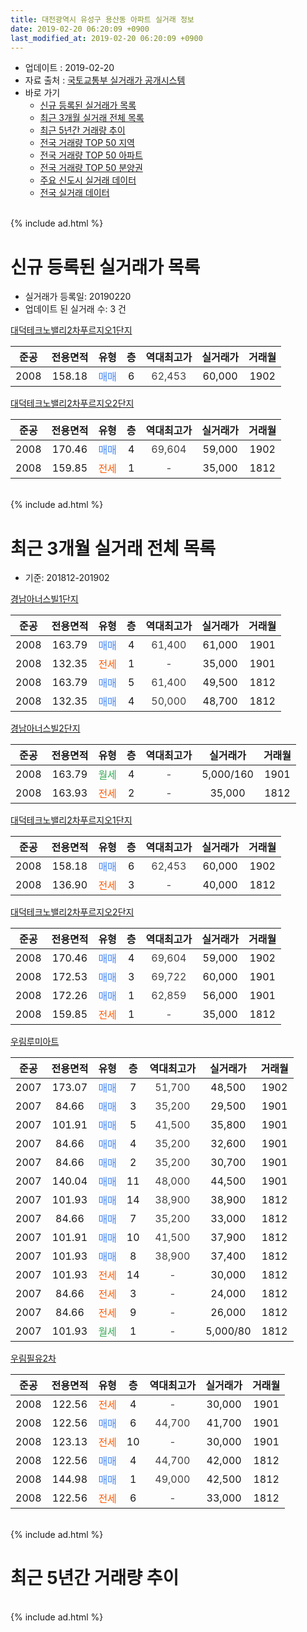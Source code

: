 ```yaml
---
title: 대전광역시 유성구 용산동 아파트 실거래 정보
date: 2019-02-20 06:20:09 +0900
last_modified_at: 2019-02-20 06:20:09 +0900
---
```


* 업데이트 : 2019-02-20
* 자료 출처 : [국토교통부 실거래가 공개시스템](http://rt.molit.go.kr)
* 바로 가기
    * [신규 등록된 실거래가 목록](#신규-등록된-실거래가-목록)
    * [최근 3개월 실거래 전체 목록](#최근-3개월-실거래-전체-목록)
    * [최근 5년간 거래량 추이](#최근-5년간-거래량-추이)
    * [전국 거래량 TOP 50 지역](https://inasie.github.io/apt-trade-info/최근-3개월-전국에서-가장-거래가-많이-발생한-지역)
    * [전국 거래량 TOP 50 아파트](https://inasie.github.io/apt-trade-info/최근-3개월-전국에서-가장-거래가-많이-발생한-아파트)
    * [전국 거래량 TOP 50 분양권](https://inasie.github.io/apt-trade-info/최근-3개월-전국에서-가장-거래가-많이-발생한-분양권)
    * [주요 신도시 실거래 데이터](https://inasie.github.io/apt-trade-info/주요-신도시)
    * [전국 실거래 데이터](https://inasie.github.io/apt-trade-info/전국)
<br>
{% include ad.html %}
<br>

# 신규 등록된 실거래가 목록
* 실거래가 등록일: 20190220
* 업데이트 된 실거래 수: 3 건


[대덕테크노밸리2차푸르지오1단지](https://search.naver.com/search.naver?query=%EB%8C%80%EC%A0%84%EA%B4%91%EC%97%AD%EC%8B%9C+%EC%9C%A0%EC%84%B1%EA%B5%AC+%EC%9A%A9%EC%82%B0%EB%8F%99+%EB%8C%80%EB%8D%95%ED%85%8C%ED%81%AC%EB%85%B8%EB%B0%B8%EB%A6%AC2%EC%B0%A8%ED%91%B8%EB%A5%B4%EC%A7%80%EC%98%A41%EB%8B%A8%EC%A7%80)

|준공|전용면적|유형|층|역대최고가|실거래가|거래월|
|:---:|:---:|:---:|:---:|:---:|:---:|:---:|
|2008|158.18|<span style="color:#4285f3">매매</span>|6|<span style="color:#444444">62,453</span>|60,000|1902|

[대덕테크노밸리2차푸르지오2단지](https://search.naver.com/search.naver?query=%EB%8C%80%EC%A0%84%EA%B4%91%EC%97%AD%EC%8B%9C+%EC%9C%A0%EC%84%B1%EA%B5%AC+%EC%9A%A9%EC%82%B0%EB%8F%99+%EB%8C%80%EB%8D%95%ED%85%8C%ED%81%AC%EB%85%B8%EB%B0%B8%EB%A6%AC2%EC%B0%A8%ED%91%B8%EB%A5%B4%EC%A7%80%EC%98%A42%EB%8B%A8%EC%A7%80)

|준공|전용면적|유형|층|역대최고가|실거래가|거래월|
|:---:|:---:|:---:|:---:|:---:|:---:|:---:|
|2008|170.46|<span style="color:#4285f3">매매</span>|4|<span style="color:#444444">69,604</span>|59,000|1902|
|2008|159.85|<span style="color:#ff5a00">전세</span>|1|<span style="color:#444444">-</span>|35,000|1812|


<br>
{% include ad.html %}
<br>

# 최근 3개월 실거래 전체 목록
* 기준: 201812-201902


[경남아너스빌1단지](https://search.naver.com/search.naver?query=%EB%8C%80%EC%A0%84%EA%B4%91%EC%97%AD%EC%8B%9C+%EC%9C%A0%EC%84%B1%EA%B5%AC+%EC%9A%A9%EC%82%B0%EB%8F%99+%EA%B2%BD%EB%82%A8%EC%95%84%EB%84%88%EC%8A%A4%EB%B9%8C1%EB%8B%A8%EC%A7%80)

|준공|전용면적|유형|층|역대최고가|실거래가|거래월|
|:---:|:---:|:---:|:---:|:---:|:---:|:---:|
|2008|163.79|<span style="color:#4285f3">매매</span>|4|<span style="color:#444444">61,400</span>|61,000|1901|
|2008|132.35|<span style="color:#ff5a00">전세</span>|1|<span style="color:#444444">-</span>|35,000|1901|
|2008|163.79|<span style="color:#4285f3">매매</span>|5|<span style="color:#444444">61,400</span>|49,500|1812|
|2008|132.35|<span style="color:#4285f3">매매</span>|4|<span style="color:#444444">50,000</span>|48,700|1812|

[경남아너스빌2단지](https://search.naver.com/search.naver?query=%EB%8C%80%EC%A0%84%EA%B4%91%EC%97%AD%EC%8B%9C+%EC%9C%A0%EC%84%B1%EA%B5%AC+%EC%9A%A9%EC%82%B0%EB%8F%99+%EA%B2%BD%EB%82%A8%EC%95%84%EB%84%88%EC%8A%A4%EB%B9%8C2%EB%8B%A8%EC%A7%80)

|준공|전용면적|유형|층|역대최고가|실거래가|거래월|
|:---:|:---:|:---:|:---:|:---:|:---:|:---:|
|2008|163.79|<span style="color:#34a853">월세</span>|4|<span style="color:#444444">-</span>|5,000/160|1901|
|2008|163.93|<span style="color:#ff5a00">전세</span>|2|<span style="color:#444444">-</span>|35,000|1812|

[대덕테크노밸리2차푸르지오1단지](https://search.naver.com/search.naver?query=%EB%8C%80%EC%A0%84%EA%B4%91%EC%97%AD%EC%8B%9C+%EC%9C%A0%EC%84%B1%EA%B5%AC+%EC%9A%A9%EC%82%B0%EB%8F%99+%EB%8C%80%EB%8D%95%ED%85%8C%ED%81%AC%EB%85%B8%EB%B0%B8%EB%A6%AC2%EC%B0%A8%ED%91%B8%EB%A5%B4%EC%A7%80%EC%98%A41%EB%8B%A8%EC%A7%80)

|준공|전용면적|유형|층|역대최고가|실거래가|거래월|
|:---:|:---:|:---:|:---:|:---:|:---:|:---:|
|2008|158.18|<span style="color:#4285f3">매매</span>|6|<span style="color:#444444">62,453</span>|60,000|1902|
|2008|136.90|<span style="color:#ff5a00">전세</span>|3|<span style="color:#444444">-</span>|40,000|1812|

[대덕테크노밸리2차푸르지오2단지](https://search.naver.com/search.naver?query=%EB%8C%80%EC%A0%84%EA%B4%91%EC%97%AD%EC%8B%9C+%EC%9C%A0%EC%84%B1%EA%B5%AC+%EC%9A%A9%EC%82%B0%EB%8F%99+%EB%8C%80%EB%8D%95%ED%85%8C%ED%81%AC%EB%85%B8%EB%B0%B8%EB%A6%AC2%EC%B0%A8%ED%91%B8%EB%A5%B4%EC%A7%80%EC%98%A42%EB%8B%A8%EC%A7%80)

|준공|전용면적|유형|층|역대최고가|실거래가|거래월|
|:---:|:---:|:---:|:---:|:---:|:---:|:---:|
|2008|170.46|<span style="color:#4285f3">매매</span>|4|<span style="color:#444444">69,604</span>|59,000|1902|
|2008|172.53|<span style="color:#4285f3">매매</span>|3|<span style="color:#444444">69,722</span>|60,000|1901|
|2008|172.26|<span style="color:#4285f3">매매</span>|1|<span style="color:#444444">62,859</span>|56,000|1901|
|2008|159.85|<span style="color:#ff5a00">전세</span>|1|<span style="color:#444444">-</span>|35,000|1812|

[우림루미아트](https://search.naver.com/search.naver?query=%EB%8C%80%EC%A0%84%EA%B4%91%EC%97%AD%EC%8B%9C+%EC%9C%A0%EC%84%B1%EA%B5%AC+%EC%9A%A9%EC%82%B0%EB%8F%99+%EC%9A%B0%EB%A6%BC%EB%A3%A8%EB%AF%B8%EC%95%84%ED%8A%B8)

|준공|전용면적|유형|층|역대최고가|실거래가|거래월|
|:---:|:---:|:---:|:---:|:---:|:---:|:---:|
|2007|173.07|<span style="color:#4285f3">매매</span>|7|<span style="color:#444444">51,700</span>|48,500|1902|
|2007|84.66|<span style="color:#4285f3">매매</span>|3|<span style="color:#444444">35,200</span>|29,500|1901|
|2007|101.91|<span style="color:#4285f3">매매</span>|5|<span style="color:#444444">41,500</span>|35,800|1901|
|2007|84.66|<span style="color:#4285f3">매매</span>|4|<span style="color:#444444">35,200</span>|32,600|1901|
|2007|84.66|<span style="color:#4285f3">매매</span>|2|<span style="color:#444444">35,200</span>|30,700|1901|
|2007|140.04|<span style="color:#4285f3">매매</span>|11|<span style="color:#444444">48,000</span>|44,500|1901|
|2007|101.93|<span style="color:#4285f3">매매</span>|14|<span style="color:#444444">38,900</span>|38,900|1812|
|2007|84.66|<span style="color:#4285f3">매매</span>|7|<span style="color:#444444">35,200</span>|33,000|1812|
|2007|101.91|<span style="color:#4285f3">매매</span>|10|<span style="color:#444444">41,500</span>|37,900|1812|
|2007|101.93|<span style="color:#4285f3">매매</span>|8|<span style="color:#444444">38,900</span>|37,400|1812|
|2007|101.93|<span style="color:#ff5a00">전세</span>|14|<span style="color:#444444">-</span>|30,000|1812|
|2007|84.66|<span style="color:#ff5a00">전세</span>|3|<span style="color:#444444">-</span>|24,000|1812|
|2007|84.66|<span style="color:#ff5a00">전세</span>|9|<span style="color:#444444">-</span>|26,000|1812|
|2007|101.93|<span style="color:#34a853">월세</span>|1|<span style="color:#444444">-</span>|5,000/80|1812|

[우림필유2차](https://search.naver.com/search.naver?query=%EB%8C%80%EC%A0%84%EA%B4%91%EC%97%AD%EC%8B%9C+%EC%9C%A0%EC%84%B1%EA%B5%AC+%EC%9A%A9%EC%82%B0%EB%8F%99+%EC%9A%B0%EB%A6%BC%ED%95%84%EC%9C%A02%EC%B0%A8)

|준공|전용면적|유형|층|역대최고가|실거래가|거래월|
|:---:|:---:|:---:|:---:|:---:|:---:|:---:|
|2008|122.56|<span style="color:#ff5a00">전세</span>|4|<span style="color:#444444">-</span>|30,000|1901|
|2008|122.56|<span style="color:#4285f3">매매</span>|6|<span style="color:#444444">44,700</span>|41,700|1901|
|2008|123.13|<span style="color:#ff5a00">전세</span>|10|<span style="color:#444444">-</span>|30,000|1901|
|2008|122.56|<span style="color:#4285f3">매매</span>|4|<span style="color:#444444">44,700</span>|42,000|1812|
|2008|144.98|<span style="color:#4285f3">매매</span>|1|<span style="color:#444444">49,000</span>|42,500|1812|
|2008|122.56|<span style="color:#ff5a00">전세</span>|6|<span style="color:#444444">-</span>|33,000|1812|


<br>
{% include ad.html %}
<br>

# 최근 5년간 거래량 추이


<div style="width:100%;">
    <canvas id="deal_progress" height="200"></canvas>
</div>

<script>
new Chart(document.getElementById("deal_progress"), {
    type: 'line',
    data: {
        labels: ['201402','201403','201404','201405','201406','201407','201408','201409','201410','201411','201412','201501','201502','201503','201504','201505','201506','201507','201508','201509','201510','201511','201512','201601','201602','201603','201604','201605','201606','201607','201608','201609','201610','201611','201612','201701','201702','201703','201704','201705','201706','201707','201708','201709','201710','201711','201712','201801','201802','201803','201804','201805','201806','201807','201808','201809','201810','201811','201812','201901','201902'],
        datasets: [{
            label: '매매',
            pointRadius: 1,
            data: [9, 7, 6, 7, 11, 3, 8, 10, 11, 4, 5, 5, 5, 6, 9, 6, 8, 5, 8, 1, 5, 4, 8, 8, 7, 10, 8, 6, 10, 6, 5, 11, 3, 8, 4, 6, 5, 11, 7, 6, 2, 7, 6, 4, 7, 3, 6, 5, 4, 5, 8, 2, 8, 4, 8, 6, 15, 19, 8, 9, 3],
            borderColor: "rgba(255, 201, 14, 1)",
            backgroundColor: "rgba(255, 201, 14, 0.5)",
            fill: false,
            lineTension: 0
        },{
            label: '전월세',
            pointRadius: 1,
            data: [5, 7, 6, 8, 4, 5, 3, 4, 7, 4, 7, 10, 5, 8, 6, 9, 3, 5, 4, 2, 7, 8, 5, 7, 5, 5, 8, 3, 7, 6, 3, 5, 5, 3, 9, 3, 6, 4, 6, 4, 1, 2, 4, 3, 1, 3, 7, 8, 4, 5, 2, 3, 4, 6, 6, 2, 4, 2, 8, 4, 0],
            borderColor: "rgba(0, 141, 185, 1)",
            backgroundColor: "rgba(0, 141, 185, 0.5)",
            fill: false,
            lineTension: 0
        }
        ]
    },
    options: {
        responsive: true,
        title: {
            display: false
        },
        tooltips: {
            mode: 'index',
            intersect: false
        },
        hover: {
            mode: 'nearest',
            intersect: true
        },
        scales: {
            xAxes: [{
                display: true,
                scaleLabel: {
                    display: true,
                    labelString: '년/월'
                }
            }],
            yAxes: [{
                display: true,
                ticks: {
                    suggestedMin: 0,
                },
                scaleLabel: {
                    display: true,
                    labelString: '실거래 수'
                }
            }]
        }
    }
});

</script>


<br>
{% include ad.html %}
<br>

